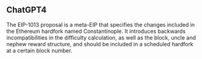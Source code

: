 ## ChatGPT4

The EIP-1013 proposal is a meta-EIP that specifies the changes included in the Ethereum hardfork named Constantinople. It introduces backwards incompatibilities in the difficulty calculation, as well as the block, uncle and nephew reward structure, and should be included in a scheduled hardfork at a certain block number.
